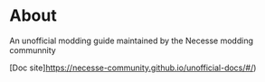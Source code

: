 # About

An unofficial modding guide maintained by the Necesse modding communnity

[Doc site]https://necesse-community.github.io/unofficial-docs/#/)
